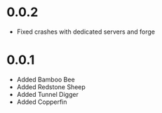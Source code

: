 # 0.0.2

* Fixed crashes with dedicated servers and forge

# 0.0.1

* Added Bamboo Bee
* Added Redstone Sheep
* Added Tunnel Digger
* Added Copperfin